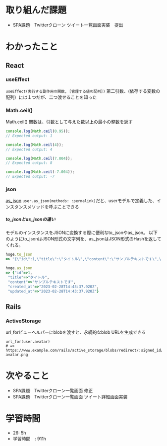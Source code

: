 # 取り組んだ課題
- SPA課題　Twitterクローン ツイート一覧画面実装　提出
# わかったこと
## React
### useEffect
`useEffect(実行する副作用の関数, [管理する値の配列])`
第二引数、(依存する変数の配列）には１つだが、二つ渡せることを知った
### Math.ceil()
Math.ceil() 関数は、引数として与えた数以上の最小の整数を返す
```jsx
console.log(Math.ceil(0.95));
// Expected output: 1

console.log(Math.ceil(4));
// Expected output: 4

console.log(Math.ceil(7.004));
// Expected output: 8

console.log(Math.ceil(-7.004));
// Expected output: -7
```
### json
[as_json](https://apidock.com/rails/ActiveModel/Serializers/JSON/as_json)
`user.as_json(methods: :permalink)`だと、userモデルで定義した、インスタンスメソッドを呼ぶことできる
##### to_jsonとas_jsonの違い
モデルのインスタンスをJSONに変換する際に便利なto_jsonやas_json。
以下のようにto_jsonはJSON形式の文字列を、as_jsonはJSON形式のHashを返してくれる。
```ruby
hoge.to_json
=> "{\"id\":1,\"title\":\"タイトル\",\"content\":\"サンプルテキストです\",\"created_at\":\"2023-02-28T14:43:37.920Z\",\"updated_at\":\"2023-02-28T14:43:37.920Z\"}"

hoge.as_json
=> {"id"=>1,
 "title"=>"タイトル",                                                  
 "content"=>"サンプルテキストです",                                    
 "created_at"=>"2023-02-28T14:43:37.920Z",                             
 "updated_at"=>"2023-02-28T14:43:37.920Z"}  
 ```
## Rails
### ActiveStorage
url_forビューヘルパーにblobを渡すと、永続的なblob URLを生成できる
```
url_for(user.avatar)
# => https://www.example.com/rails/active_storage/blobs/redirect/:signed_id/my-avatar.png
```

# 次やること
- SPA課題　Twitterクローン一覧画面 修正
- SPA課題　Twitterクローン一覧画面 ツイート詳細画面実装
# 学習時間
- 26: 5h
- 学習時間　: 911h

